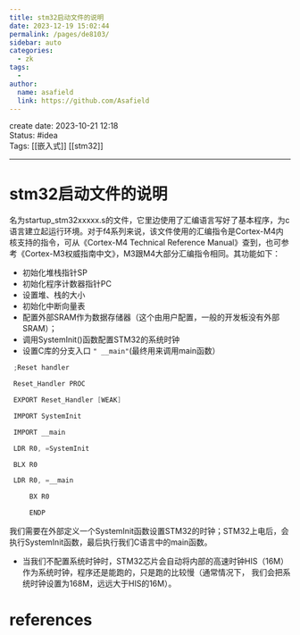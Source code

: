 ```yaml
---
title: stm32启动文件的说明
date: 2023-12-19 15:02:44
permalink: /pages/de8103/
sidebar: auto
categories:
  - zk
tags:
  - 
author: 
  name: asafield
  link: https://github.com/Asafield
---
```


create date: 2023-10-21 12:18  
Status: #idea  
Tags:  [[嵌入式]] [[stm32]]

---

# stm32启动文件的说明
名为startup_stm32xxxxx.s的文件，它里边使用了汇编语言写好了基本程序，为c语言建立起运行环境。对于f4系列来说，该文件使用的汇编指令是Cortex-M4内核支持的指令，可从《Cortex-M4 Technical Reference Manual》查到，也可参考《Cortex-M3权威指南中文》，M3跟M4大部分汇编指令相同。其功能如下：
- 初始化堆栈指针SP
- 初始化程序计数器指针PC
- 设置堆、栈的大小
- 初始化中断向量表
- 配置外部SRAM作为数据存储器（这个由用户配置，一般的开发板没有外部SRAM）；
- 调用SystemInit()函数配置STM32的系统时钟
- 设置C库的分支入口 `" __main"`(最终用来调用main函数）

```c
 ;Reset handler

 Reset_Handler PROC

 EXPORT Reset_Handler [WEAK]

 IMPORT SystemInit

 IMPORT __main

 LDR R0, =SystemInit

 BLX R0

 LDR R0, =__main

     BX R0

     ENDP
```
我们需要在外部定义一个SystemInit函数设置STM32的时钟；STM32上电后，会执行SystemInit函数，最后执行我们C语言中的main函数。
- 当我们不配置系统时钟时，STM32芯片会自动将内部的高速时钟HIS（16M）作为系统时钟，程序还是能跑的，只是跑的比较慢（通常情况下， 我们会把系统时钟设置为168M，远远大于HIS的16M）。
# references